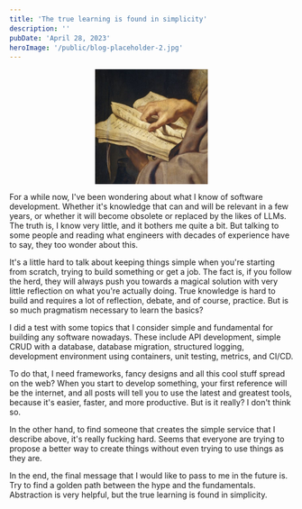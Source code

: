 ```yaml
---
title: 'The true learning is found in simplicity'
description: ''
pubDate: 'April 28, 2023'
heroImage: '/public/blog-placeholder-2.jpg'
---
```


<div style="display: flex; justify-content: center;">
    <img src="/public/true-knowledge.png" alt="prs" style="width:200px;"/>
</div>

For a while now, I've been wondering about what I know of software development. Whether it's knowledge that can and will be relevant in a few years, or whether it will become obsolete or replaced by the likes of LLMs. The truth is, I know very little, and it bothers me quite a bit. But talking to some people and reading what engineers with decades of experience have to say, they too wonder about this.

It's a little hard to talk about keeping things simple when you're starting from scratch, trying to build something or get a job. The fact is, if you follow the herd, they will always push you towards a magical solution with very little reflection on what you're actually doing. True knowledge is hard to build and requires a lot of reflection, debate, and of course, practice. But is so much pragmatism necessary to learn the basics?

I did a test with some topics that I consider simple and fundamental for building any software nowadays. These include API development, simple CRUD with a database, database migration, structured logging, development environment using containers, unit testing, metrics, and CI/CD.

To do that, I need frameworks, fancy designs and all this cool stuff spread on the web? When you start to develop something, your first reference will be the internet, and all posts will tell you to use the latest and greatest tools, because it's easier, faster, and more productive. But is it really? I don't think so.

In the other hand, to find someone that creates the simple service that I describe above, it's really fucking hard. Seems that everyone are trying to propose a better way to create things without even trying to use things as they are.

In the end, the final message that I would like to pass to me in the future is. Try to find a golden path between the hype and the fundamentals. Abstraction is very helpful, but the true learning is found in simplicity.
